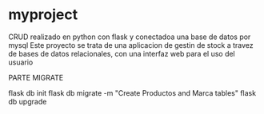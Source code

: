 # myproject

CRUD realizado en python con flask y conectadoa una base de datos por mysql
Este proyecto se trata de una aplicacion de gestin de stock a travez de bases de datos relacionales, con una interfaz web para el uso del usuario


PARTE MIGRATE

flask db init
flask db migrate -m "Create Productos and Marca tables"
flask db upgrade